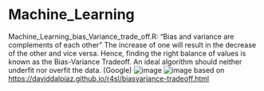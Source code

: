 # Machine_Learning

Machine_Learning_bias_Variance_trade_off.R:
“Bias and variance are complements of each other” The increase of one will result in the decrease of the other and vice versa. Hence, finding the right balance of values is known as the Bias-Variance Tradeoff. An ideal algorithm should neither underfit nor overfit the data. (Google)
![image](https://github.com/limmitted/Machine_Learning/assets/111250702/795d6117-d685-4e71-a38a-9876b919a02c)
![image](https://github.com/limmitted/Machine_Learning/assets/111250702/9b2b65c6-c451-4aa1-954b-10e59bb601e1)
based on https://daviddalpiaz.github.io/r4sl/biasvariance-tradeoff.html
